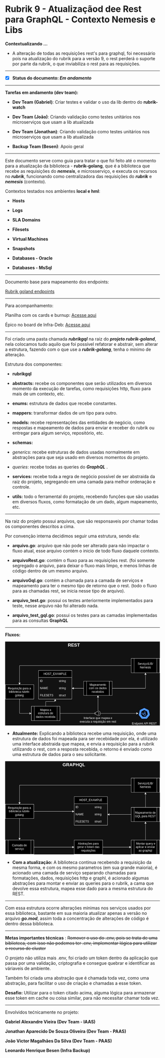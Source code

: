
  

# **Rubrik 9 - Atualizaçãod dee Rest para GraphQL - Contexto Nemesis e Libs**

  

**Contextualizando ...**

  

- A alteração de todas as requisições rest's para graphql, foi necessário pois na atualização do rubrik para a versão 9, o rest perderá o suporte por parte da rubrik, o que inviabiliza o rest para as requisições.

  

---

  

- [X] **Status do documento: *Em andamento***

  

---

  

**Tarefas em andamento (dev team):**

-  **Dev Team (Gabriel)**: Criar testes e validar o uso da lib dentro do **rubrik-watch**

-  **Dev Team (João)**: Criando validação como testes unitários nos microserviços que usam a lib atualizada

-  **Dev Team (Jonathan)**: Criando validação como testes unitários nos microserviços que usam a lib atualizada

-  **Backup Team (Besen)**: Apoio geral

  

---

  

Este documento serve como guia para tratar o que foi feito até o momento para a atualização da biblioteca - **rubrik-golang**, que é a biblioteca que recebe as requisições do ***nemesis***, e microsserviço, e executa os recursos no ***rubrik***, funcionando como centralizadora das requisições do ***rubrik*** e ***nemesis*** (contexto).

  

Contextos testados nos ambientes **local e hml**:

  

-  **Hosts**

-  **Logs**

-  **SLA Domains**

-  **Filesets**

-  **Virtual Machines**

-  **Snapshots**

-  **Databases - Oracle**

-  **Databases - MsSql**

---

  

Documento base para mapeamento dos endpoints:

[Rubrik goland endpoints](https://github.com/totvs-cloud/rubrik-end-points/blob/main/README.md)

  

---

Para acompanhamento: 

Planilha com os cards e burnup: [Acesse aqui](https://docs.google.com/spreadsheets/d/1v4pCimugBBdVWs5FvahXa6p8UJG2viavaEFArcw4alY/edit#gid=180043702)

Épico no board de Infra-Deb: [Acesse aqui](https://totvscloud.atlassian.net/jira/software/c/projects/IND/boards/260?assignee=712020:0c8a859e-a681-4e27-9028-eced345db998&selectedIssue=IND-2470)

---

Foi criado uma pasta chamada ***rubrikgql*** na raiz do ***projeto rubrik-goland***, nela colocamos tudo aquilo que foi possível refatorar e abstrair, sem alterar a estrutura, fazendo com o que use a ***rubrik-golang***, tenha o minimo de alteração.

Estrutura dos componentes:

  

-  **rubrikgql**

-  **abstracts:** recebe os componentes que serão utilizados em diversos momento da execução de tarefas, como requisições http, fluxo para mais de um contexto, etc.

-  **enums:** estrutura de dados que recebe constantes.

-  **mappers:** transformar dados de um tipo para outro.

-  **models:** recebe representações das entidades de negócio, como respostas e mapeamento de dados para enviar e receber do rubrik ou entregar para algum serviço, repositório, etc.

-  **schemas:**

-  *generics*: recebe estruturas de dados usadas normalmente em abstrações para que seja usado em diversos momentos do projeto.

-  *queries*: recebe todas as queries do ***GraphQL*** .

-  **services:** recebe toda a regra de negócio possível de ser abstraida da raiz do projeto, segregando em uma camada para melhor ordenação e controle.

-  **utils:** todo o ferramental do projeto, recebendo funções que são usadas em diversos fluxos, como formatação de um dado, algum mapeamento, etc.

  

---

  

Na raiz do projeto possui arquivos, que são responsaveis por chamar todas os componentes descritos a cima.

Por convenção interna decidimos seguir uma estrutura, sendo ela:

  

-  **arquivo.go**: arquivo que não pode ser alterado para não impactar o fluxo atual, esse arquivo contém o inicio de todo fluxo daquele contexto.

-  **arquivoRest.go**: contém o fluxo para as requisições rest. (foi somente segregado o arquivo, para deixar o fluxo mais limpo, e menos linhas de código dentro de um mesmo arquivo.

-  **arquivoGql.go**: contém a chamada para a camada de serviços e mapeamento para ter o mesmo tipo de retorno que o rest. (todo o fluxo para as chamadas rest, se inicia nesse tipo de arquivo).

-  **arquivo_test.go**: possui os testes anteriormente implementados para teste, nesse arquivo não foi alterado nada.

-  **arquivo_test_gql.go**: possui os testes para as camadas implementadas para as consultas **GraphQL**

  

---

  

**Fluxos:**

  

![1711485757466](image/README/1711485757466.png)

  

*  **Atualmente:** Explicando a biblioteca recebe uma requisição, onde uma estrutura de dados foi mapeada para ser recebidade por ela, é utilizado uma interface abstraida que mapea, e envia a requisição para a rubrik utilizando o rest, com a resposta recebida, o retorno é enviado como uma estrutura de dados para o seu solicitante.

  

![1711486264041](image/README/1711486264041.png)

  

*  **Com a atualização:** A biblioteca continua recebendo a requisição da mesma forma, e com os mesmo parametros (em sua grande maioria), é acionado uma camada de serviço separando chamadas para formatações, dados, requisições http e graphl, é acionado algumas abstrações para montar e enviar as queries para o rubrik, a cama que devolve essa estrutura, mapea esse dado para a mesma estrutura do REST.

  

---

  

Com essa estrutura ocorre alterações minimas nos serviços usados por essa biblioteca, bastante em sua maioria atualizar apenas a versão no arquivo ***go.mod***, assim toda a concentração de alterações de código é dentro dessa biblioteca.

  

---

**Metas importantes técnicas** : ~~Romover o uso do .env, pois se trata de uma biblioteca, com isso não podemos ter .env, implementar lógica para utilizar o recurso de cluster~~

O projeto não utiliza mais .env, foi criado um token dentro da aplicação que passa por uma validação, criptografia e consegue quebrar e identificar as váriaveis de ambiente.

Também foi criada uma abstração que é chamada toda vez, como uma abstração, para facilitar o uso de criação e chamadas a esse token.

**Desafio:** Utilizar para o token citado acima, alguma lógica para armazenar esse token em cache ou coisa similar, para não necessitar chamar toda vez.

---

  

Envolvidos tećnicamente no projeto:

  

**Gabriel Alexandre Vieira (Dev Team - IAAS)**

  

**Jonathan Aparecido De Souza Oliveira (Dev Team - PAAS)**

  

**João Victor Magalhães Da Silva (Dev Team - PAAS)**

  

**Leonardo Henrique Besen (Infra Backup)**

